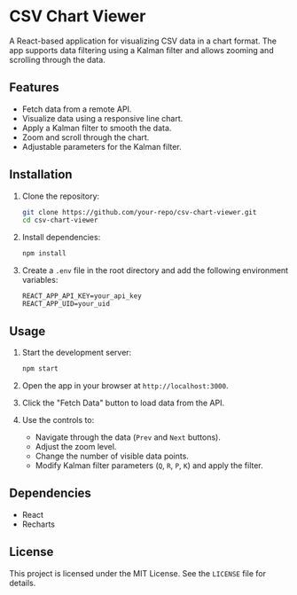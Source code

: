 # CSV Chart Viewer

A React-based application for visualizing CSV data in a chart format. The app supports data filtering using a Kalman filter and allows zooming and scrolling through the data.

## Features

- Fetch data from a remote API.
- Visualize data using a responsive line chart.
- Apply a Kalman filter to smooth the data.
- Zoom and scroll through the chart.
- Adjustable parameters for the Kalman filter.

## Installation

1. Clone the repository:
   ```bash
   git clone https://github.com/your-repo/csv-chart-viewer.git
   cd csv-chart-viewer
   ```

2. Install dependencies:
   ```bash
   npm install
   ```

3. Create a `.env` file in the root directory and add the following environment variables:
   ```
   REACT_APP_API_KEY=your_api_key
   REACT_APP_UID=your_uid
   ```

## Usage

1. Start the development server:
   ```bash
   npm start
   ```

2. Open the app in your browser at `http://localhost:3000`.

3. Click the "Fetch Data" button to load data from the API.

4. Use the controls to:
   - Navigate through the data (`Prev` and `Next` buttons).
   - Adjust the zoom level.
   - Change the number of visible data points.
   - Modify Kalman filter parameters (`Q`, `R`, `P`, `K`) and apply the filter.

## Dependencies

- React
- Recharts

## License

This project is licensed under the MIT License. See the `LICENSE` file for details.
